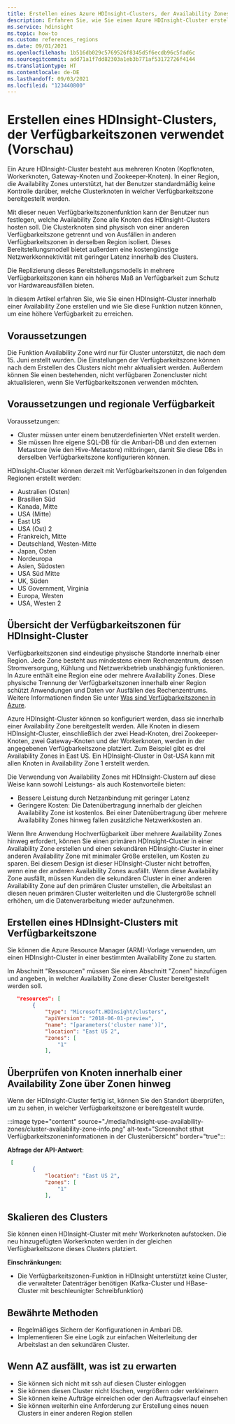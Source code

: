 ```yaml
---
title: Erstellen eines Azure HDInsight-Clusters, der Availability Zones verwendet
description: Erfahren Sie, wie Sie einen Azure HDInsight-Cluster erstellen, der Availability Zones verwendet.
ms.service: hdinsight
ms.topic: how-to
ms.custom: references_regions
ms.date: 09/01/2021
ms.openlocfilehash: 1b516db029c5769526f8345d5f6ecdb96c5fad6c
ms.sourcegitcommit: add71a1f7dd82303a1eb3b771af53172726f4144
ms.translationtype: HT
ms.contentlocale: de-DE
ms.lasthandoff: 09/03/2021
ms.locfileid: "123440800"
---
```

# <a name="create-an-hdinsight-cluster-that-uses-availability-zones-preview"></a>Erstellen eines HDInsight-Clusters, der Verfügbarkeitszonen verwendet (Vorschau)

Ein Azure HDInsight-Cluster besteht aus mehreren Knoten (Kopfknoten, Workerknoten, Gateway-Knoten und Zookeeper-Knoten). In einer Region, die Availability Zones unterstützt, hat der Benutzer standardmäßig keine Kontrolle darüber, welche Clusterknoten in welcher Verfügbarkeitszone bereitgestellt werden. 

Mit dieser neuen Verfügbarkeitszonenfunktion kann der Benutzer nun festlegen, welche Availability Zone alle Knoten des HDInsight-Clusters hosten soll. Die Clusterknoten sind physisch von einer anderen Verfügbarkeitszone getrennt und von Ausfällen in anderen Verfügbarkeitszonen in derselben Region isoliert. Dieses Bereitstellungsmodell bietet außerdem eine kostengünstige Netzwerkkonnektivität mit geringer Latenz innerhalb des Clusters. 

Die Replizierung dieses Bereitstellungsmodells in mehrere Verfügbarkeitszonen kann ein höheres Maß an Verfügbarkeit zum Schutz vor Hardwareausfällen bieten.

In diesem Artikel erfahren Sie, wie Sie einen HDInsight-Cluster innerhalb einer Availability Zone erstellen und wie Sie diese Funktion nutzen können, um eine höhere Verfügbarkeit zu erreichen. 

## <a name="before-you-begin"></a>Voraussetzungen
Die Funktion Availability Zone wird nur für Cluster unterstützt, die nach dem 15. Juni erstellt wurden. Die Einstellungen der Verfügbarkeitszone können nach dem Erstellen des Clusters nicht mehr aktualisiert werden. Außerdem können Sie einen bestehenden, nicht verfügbaren Zonencluster nicht aktualisieren, wenn Sie Verfügbarkeitszonen verwenden möchten.

## <a name="prerequisites-and-region-availability"></a>Voraussetzungen und regionale Verfügbarkeit
Voraussetzungen:

 - Cluster müssen unter einem benutzerdefinierten VNet erstellt werden. 
 - Sie müssen Ihre eigene SQL-DB für die Ambari-DB und den externen Metastore (wie den Hive-Metastore) mitbringen, damit Sie diese DBs in derselben Verfügbarkeitszone konfigurieren können. 

HDInsight-Cluster können derzeit mit Verfügbarkeitszonen in den folgenden Regionen erstellt werden:

 - Australien (Osten)
 - Brasilien Süd
 - Kanada, Mitte
 - USA (Mitte)
 - East US
 - USA (Ost) 2
 - Frankreich, Mitte
 - Deutschland, Westen-Mitte
 - Japan, Osten
 - Nordeuropa
 - Asien, Südosten
 - USA Süd Mitte
 - UK, Süden
 - US Government, Virginia
 - Europa, Westen
 - USA, Westen 2

## <a name="overview-of-availability-zones-for-hdinsight-clusters"></a>Übersicht der Verfügbarkeitszonen für HDInsight-Cluster

Verfügbarkeitszonen sind eindeutige physische Standorte innerhalb einer Region. Jede Zone besteht aus mindestens einem Rechenzentrum, dessen Stromversorgung, Kühlung und Netzwerkbetrieb unabhängig funktionieren. In Azure enthält eine Region eine oder mehrere Availability Zones. Diese physische Trennung der Verfügbarkeitszonen innerhalb einer Region schützt Anwendungen und Daten vor Ausfällen des Rechenzentrums. Weitere Informationen finden Sie unter [Was sind Verfügbarkeitszonen in Azure](../availability-zones/az-overview.md).

Azure HDInsight-Cluster können so konfiguriert werden, dass sie innerhalb einer Availability Zone bereitgestellt werden. Alle Knoten in diesem HDInsight-Cluster, einschließlich der zwei Head-Knoten, drei Zookeeper-Knoten, zwei Gateway-Knoten und der Workerknoten, werden in der angegebenen Verfügbarkeitszone platziert.  Zum Beispiel gibt es drei Availability Zones in East US. Ein HDInsight-Cluster in Ost-USA kann mit allen Knoten in Availability Zone 1 erstellt werden. 

Die Verwendung von Availability Zones mit HDInsight-Clustern auf diese Weise kann sowohl Leistungs- als auch Kostenvorteile bieten: 

 - Bessere Leistung durch Netzanbindung mit geringer Latenz
 - Geringere Kosten: Die Datenübertragung innerhalb der gleichen Availability Zone ist kostenlos. Bei einer Datenübertragung über mehrere Availability Zones hinweg fallen zusätzliche Netzwerkkosten an. 

Wenn Ihre Anwendung Hochverfügbarkeit über mehrere Availability Zones hinweg erfordert, können Sie einen primären HDInsight-Cluster in einer Availability Zone erstellen und einen sekundären HDInsight-Cluster in einer anderen Availability Zone mit minimaler Größe erstellen, um Kosten zu sparen. Bei diesem Design ist dieser HDInsight-Cluster nicht betroffen, wenn eine der anderen Availability Zones ausfällt. Wenn diese Availability Zone ausfällt, müssen Kunden die sekundären Cluster in einer anderen Availability Zone auf den primären Cluster umstellen, die Arbeitslast an diesen neuen primären Cluster weiterleiten und die Clustergröße schnell erhöhen, um die Datenverarbeitung wieder aufzunehmen.   

## <a name="create-an-hdinsight-cluster-using-availability-zone"></a>Erstellen eines HDInsight-Clusters mit Verfügbarkeitszone
Sie können die Azure Resource Manager (ARM)-Vorlage verwenden, um einen HDInsight-Cluster in einer bestimmten Availability Zone zu starten. 

Im Abschnitt "Ressourcen" müssen Sie einen Abschnitt "Zonen" hinzufügen und angeben, in welcher Availability Zone dieser Cluster bereitgestellt werden soll. 

```json
   "resources": [
        {
            "type": "Microsoft.HDInsight/clusters",
            "apiVersion": "2018-06-01-preview",
            "name": "[parameters('cluster name')]",
            "location": "East US 2",
            "zones": [
                "1"
            ],
```
 
## <a name="verify-nodes-within-one-availability-zone-across-zones"></a>Überprüfen von Knoten innerhalb einer Availability Zone über Zonen hinweg
Wenn der HDInsight-Cluster fertig ist, können Sie den Standort überprüfen, um zu sehen, in welcher Verfügbarkeitszone er bereitgestellt wurde.

:::image type="content" source="./media/hdinsight-use-availability-zones/cluster-availability-zone-info.png" alt-text="Screenshot sthat Verfügbarkeitszoneninformationen in der Clusterübersicht" border="true":::

**Abfrage der API-Antwort**: 

```json
 [
        {
            "location": "East US 2",
            "zones": [
                "1"
            ],
```

## <a name="scale-up-the-cluster"></a>Skalieren des Clusters
Sie können einen HDInsight-Cluster mit mehr Workerknoten aufstocken. Die neu hinzugefügten Workerknoten werden in der gleichen Verfügbarkeitszone dieses Clusters platziert. 

**Einschränkungen:** 

 - Die Verfügbarkeitszonen-Funktion in HDInsight unterstützt keine Cluster, die verwalteter Datenträger benötigen (Kafka-Cluster und HBase-Cluster mit beschleunigter Schreibfunktion) 

## <a name="best-practices"></a>Bewährte Methoden

 - Regelmäßiges Sichern der Konfigurationen in Ambari DB. 
 - Implementieren Sie eine Logik zur einfachen Weiterleitung der Arbeitslast an den sekundären Cluster.

## <a name="when-az-goes-down-what-to-expect"></a>Wenn AZ ausfällt, was ist zu erwarten
 - Sie können sich nicht mit ssh auf diesen Cluster einloggen
 - Sie können diesen Cluster nicht löschen, vergrößern oder verkleinern
 - Sie können keine Aufträge einreichen oder den Auftragsverlauf einsehen
 - Sie können weiterhin eine Anforderung zur Erstellung eines neuen Clusters in einer anderen Region stellen